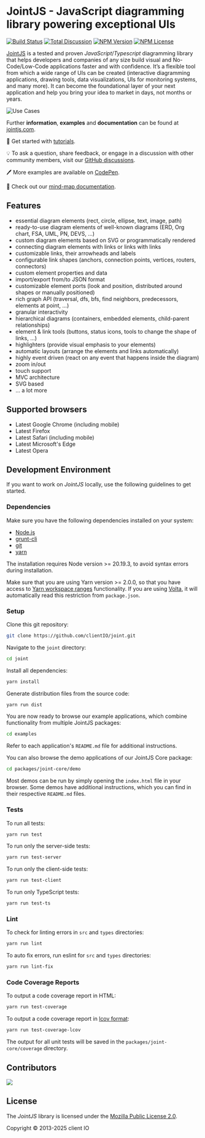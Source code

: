 # JointJS - JavaScript diagramming library powering exceptional UIs

[![Build Status](https://app.travis-ci.com/clientIO/joint.svg?token=YC3doXGarvYwgzfqe9zy&branch=master)](https://app.travis-ci.com/clientIO/joint)
[![Total Discussion](https://img.shields.io/github/discussions/badges/shields)](https://github.com/clientIO/joint/discussions)
[![NPM Version](https://img.shields.io/npm/v/jointjs)](https://www.npmjs.com/package/jointjs)
[![NPM License](https://img.shields.io/npm/l/jointjs?color=blue)](https://github.com/clientIO/joint/blob/master/LICENSE)

[JointJS](https://jointjs.com) is a tested and proven *JavaScript*/*Typescript* diagramming library that helps developers and companies of any size build visual and No-Code/Low-Code applications faster and with confidence. It’s a flexible tool from which a wide range of UIs can be created (interactive diagramming applications, drawing tools, data visualizations, UIs for monitoring systems, and many more). It can become the foundational layer of your next application and help you bring your idea to market in days, not months or years.

![Use Cases](https://user-images.githubusercontent.com/3967880/200360293-808f148c-32af-4f46-bec1-b4ae4e1592a0.jpg)

Further **information**, **examples** and **documentation** can be found at [jointjs.com](https://jointjs.com).

:1234: Get started with [tutorials](https://docs.jointjs.com).

:bulb: To ask a question, share feedback, or engage in a discussion with other community members, visit our [GitHub discussions](https://github.com/clientIO/joint/discussions).

:pen: More examples are available on [CodePen](https://codepen.io/jointjs).

:book: Check out our [mind-map documentation](https://resources.jointjs.com/mmap/joint.html).

## Features

* essential diagram elements (rect, circle, ellipse, text, image, path)
* ready-to-use diagram elements of well-known diagrams (ERD, Org chart, FSA, UML, PN, DEVS, ...)
* custom diagram elements based on SVG or programmatically rendered
* connecting diagram elements with links or links with links
* customizable links, their arrowheads and labels
* configurable link shapes (anchors, connection points, vertices, routers, connectors)
* custom element properties and data
* import/export from/to JSON format
* customizable element ports (look and position, distributed around shapes or manually positioned)
* rich graph API (traversal, dfs, bfs, find neighbors, predecessors, elements at point, ...)
* granular interactivity
* hierarchical diagrams (containers, embedded elements, child-parent relationships)
* element & link tools (buttons, status icons, tools to change the shape of links, ...)
* highlighters (provide visual emphasis to your elements)
* automatic layouts (arrange the elements and links automatically)
* highly event driven (react on any event that happens inside the diagram)
* zoom in/out
* touch support
* MVC architecture
* SVG based
* ... a lot more

## Supported browsers

* Latest Google Chrome (including mobile)
* Latest Firefox
* Latest Safari (including mobile)
* Latest Microsoft's Edge
* Latest Opera

## Development Environment

If you want to work on *JointJS* locally, use the following guidelines to get started.

### Dependencies

Make sure you have the following dependencies installed on your system:
* [Node.js](https://nodejs.org/)
* [grunt-cli](http://gruntjs.com/using-the-cli)
* [git](https://git-scm.com/)
* [yarn](https://yarnpkg.com/getting-started/install)

The installation requires Node version >= 20.19.3, to avoid syntax errors during installation.

Make sure that you are using Yarn version >= 2.0.0, so that you have access to [Yarn workspace ranges](https://yarnpkg.com/features/workspaces#workspace-ranges-workspace) functionality. If you are using [Volta](https://volta.sh/), it will automatically read this restriction from `package.json`. 

### Setup

Clone this git repository:
```bash
git clone https://github.com/clientIO/joint.git
```

Navigate to the `joint` directory:
```bash
cd joint
```

Install all dependencies:
```bash
yarn install
```

Generate distribution files from the source code:
```bash
yarn run dist
```

You are now ready to browse our example applications, which combine functionality from multiple JointJS packages:
```bash
cd examples
```
Refer to each application's `README.md` file for additional instructions.

You can also browse the demo applications of our JointJS Core package:
```bash
cd packages/joint-core/demo
```
Most demos can be run by simply opening the `index.html` file in your browser. Some demos have additional instructions, which you can find in their respective `README.md` files.

### Tests

To run all tests:
```bash
yarn run test
```

To run only the server-side tests:
```bash
yarn run test-server
```

To run only the client-side tests:
```bash
yarn run test-client
```

To run only TypeScript tests:
```bash
yarn run test-ts
```

### Lint

To check for linting errors in `src` and `types` directories:
```bash
yarn run lint
```

To auto fix errors, run eslint for `src` and `types` directories:
```bash
yarn run lint-fix
```

### Code Coverage Reports

To output a code coverage report in HTML:
```bash
yarn run test-coverage
```

To output a code coverage report in [lcov format](http://ltp.sourceforge.net/coverage/lcov/geninfo.1.php):
```bash
yarn run test-coverage-lcov
```

The output for all unit tests will be saved in the `packages/joint-core/coverage` directory.

## Contributors

<a href="https://github.com/clientIO/joint/graphs/contributors">
  <img src="https://contrib.rocks/image?repo=clientIO/joint" />
</a>

## License

The *JointJS* library is licensed under the [Mozilla Public License 2.0](https://github.com/clientIO/joint/blob/master/LICENSE).

Copyright © 2013-2025 client IO
